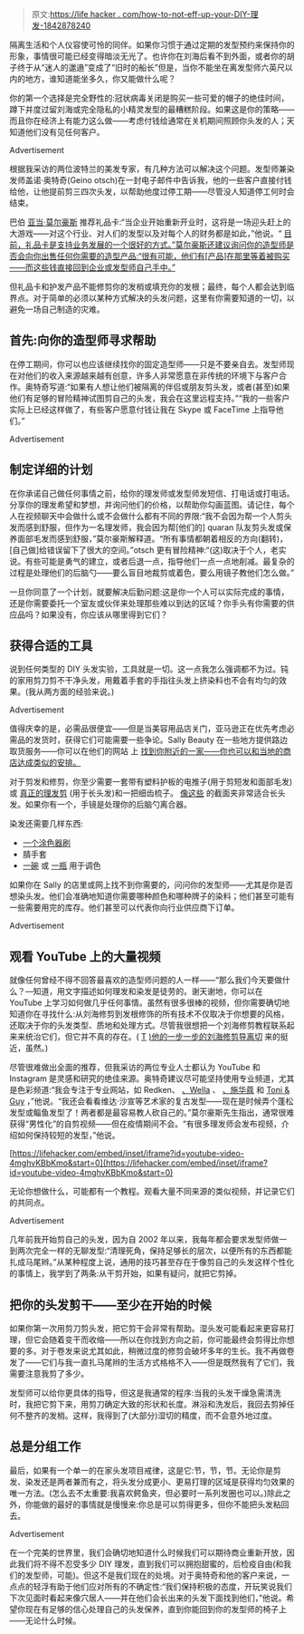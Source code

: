 > 原文:[https://life hacker . com/how-to-not-eff-up-your-DIY-理发-1842878240](https://lifehacker.com/how-to-not-eff-up-your-diy-haircut-1842878240)

隔离生活和个人仪容使可怜的同伴。如果你习惯于通过定期的发型预约来保持你的形象，事情很可能已经变得暗淡无光了。也许你在刘海后看不到外面，或者你的胡子终于从“迷人的邋遢”变成了“旧时的船长”但是，当你不能坐在离发型师六英尺以内的地方，谁知道能坐多久，你又能做什么呢？

你的第一个选择是完全野性的:冠状病毒关闭是购买一些可爱的帽子的绝佳时间，蹲下并度过留刘海或完全隐私的小精灵发型的最糟糕阶段。如果这是你的策略——而且你在经济上有能力这么做——考虑付钱给通常在关机期间照顾你头发的人；天知道他们没有见任何客户。

<label class="bxm4mm-13 juykRM">Advertisement</label>

根据我采访的两位波特兰的美发专家，有几种方法可以解决这个问题。发型师兼染发师盖诺·奥特奇(Geino otsch)在一封电子邮件中告诉我，他的一些客户直接付钱给他，让他提前剪三四次头发，以帮助他度过停工期——尽管没人知道停工何时会结束。

巴伯 [亚当·莫尔豪斯](https://morehousebarbers.wordpress.com/) 推荐礼品卡:“当企业开始重新开业时，这将是一场迎头赶上的大游戏——对这个行业、对人们的发型以及对每个人的财务都是如此，”他说。“ [目前，礼品卡是支持业务发展的一个很好的方式。”莫尔豪斯还建议询问你的造型师是否会向你出售任何你需要的造型产品:“很有可能，他们有[产品]在那里等着被购买——而这些钱直接回到企业或发型师自己手中。”](https://lifehacker.com/support-your-local-businesses-by-buying-gift-cards-to-u-1842310796)

但礼品卡和护发产品不能修剪你的发梢或填充你的发根；最终，每个人都会达到临界点。对于简单的必须以某种方式解决的头发问题，这里有你需要知道的一切，以避免一场自己制造的灾难。

## **首先:向你的造型师寻求帮助**

在停工期间，你可以也应该继续找你的固定造型师——只是不要亲自去。发型师现在对他们的收入来源越来越有创意，许多人非常愿意在非传统的环境下与客户合作。奥特奇写道:“如果有人想让他们被隔离的伴侣或朋友剪头发，或者(甚至)如果他们有足够的冒险精神试图剪自己的头发，我会在这里远程支持。”“我的一些客户实际上已经这样做了，有些客户愿意付钱让我在 Skype 或 FaceTime 上指导他们。”

<label class="bxm4mm-13 juykRM">Advertisement</label>

## 制定详细的计划

在你承诺自己做任何事情之前，给你的理发师或发型师发短信、打电话或打电话。分享你的理发希望和梦想，并询问他们的价格，以帮助你勾画蓝图。请记住，每个人在视频聊天中会做什么或不会做什么都有不同的界限:“我不会因为帮一个人剪头发而感到舒服，但作为一名理发师，我会因为帮[他们的] quaran 队友剪头发或保养面部毛发而感到舒服，”莫尔豪斯解释道。“所有事情都朝着相反的方向(翻转)，[自己做]给错误留下了很大的空间。”otsch 更有冒险精神:“(这)取决于个人，老实说。有些可能是勇气的建立，或者后退一点，指导他们一点一点地削减。最复杂的过程是处理他们的后脑勺——要么盲目地裁剪或着色，要么用镜子教他们怎么做。”

一旦你同意了一个计划，就要解决后勤问题:这是你一个人可以实际完成的事情，还是你需要委托一个室友或伙伴来处理那些难以到达的区域？你手头有你需要的供应品吗？如果没有，你应该从哪里得到它们？

## **获得合适的工具**

说到任何类型的 DIY 头发实验，工具就是一切。这一点我怎么强调都不为过。钝的家用剪刀剪不干净头发，用戴着手套的手指往头发上挤染料也不会有均匀的效果。(我从两方面的经验来说。)

<label class="bxm4mm-13 juykRM">Advertisement</label>

值得庆幸的是，必需品很便宜——但是当美容用品店关门，亚马逊正在优先考虑必需品的发货时，获得它们可能需要一些争论。Sally Beauty 在一些地方提供路边取货服务——你可以在他们的网站 上 [找到你附近的一家——你也可以和当地的商店达成类似的安排。](https://www.sallybeauty.com/important-updates/?icid=hp-alert_curbside-pickup)

对于剪发和修剪，你至少需要一套带有塑料护板的电推子(用于剪短发和面部毛发)或 [真正的理发剪](https://www.sallybeauty.com/hair/shears-and-hair-shapers/semi-offset-bronze-shear-6-inch/SBS-520014.html) (用于长头发)和一把细齿梳子。 [像这些](https://www.sallybeauty.com/brands/salon-care/pink-and-black-croc-clips/SBS-292431.html) 的截面夹非常适合长头发。如果你有一个，手镜是处理你的后脑勺离合器。

染发还需要几样东西:

*   [一个涂色器刷](https://www.sallybeauty.com/hair/hair-color/hair-color-accessories/applicators/classic-coloring-brush/SBS-002183.html)
*   腈手套
*   [一碗](https://www.sallybeauty.com/hair/hair-color/hair-color-accessories/hair-color-mixing-bowl-in-black/SBS-292701.html) 或 [一瓶](https://www.sallybeauty.com/hair/hair-color/hair-color-accessories/applicators/narrow-tip-applicator-bottle/SBS-292027.html) 用于调色

如果你在 Sally 的店里或网上找不到你需要的，问问你的发型师——尤其是你是否想染头发。他们会准确地知道你需要哪种颜色和哪种牌子的染料；他们甚至可能有一些需要用完的库存。他们甚至可以代表你向行业供应商下订单。

<label class="bxm4mm-13 juykRM">Advertisement</label>

## 观看 YouTube 上的大量视频

就像任何曾经不得不回答最喜欢的造型师问题的人一样——“那么我们今天要做什么？—知道，用文字描述如何理发和染发是徒劳的。谢天谢地，你可以在 YouTube 上学习如何做几乎任何事情。虽然有很多很棒的视频，但你需要确切地知道你在寻找什么:从刘海修剪到发根修饰的所有技术不仅取决于你想要的风格，还取决于你的头发类型、质地和处理方式。尽管我很想把一个刘海修剪教程联系起来来统治它们，但它并不真的存在。( [T](https://www.thecut.com/2012/08/how-to-trim-bangs-at-home-without-screwing-up.html) [)他的一步一步的刘海修剪导离切](https://www.thecut.com/2012/08/how-to-trim-bangs-at-home-without-screwing-up.html) 来的挺近，虽然。)

尽管很难做出全面的推荐，但我采访的两位专业人士都认为 YouTube 和 Instagram 是灵感和研究的绝佳来源。奥特奇建议尽可能坚持使用专业频道，尤其是色彩频道:“我会专注于专业网站，如 Redken、 [、Wella](https://www.youtube.com/user/WellaTrendVision) 、 [、施华蔻](https://www.youtube.com/user/Apassionforhair/featured) 和 [Toni & Guy](https://www.youtube.com/user/toniguy) ，”他说。“我还会看看维达·沙宣等艺术家的复古发型——现在是时候弄个蓬松发型或鲻鱼发型了！两者都是最容易教人砍自己的。”莫尔豪斯先生指出，通常很难获得“男性化”的自剪视频——但在疫情期间不会。“有很多理发师会发布视频，介绍如何保持较短的发型，”他说。

 [https://lifehacker.com/embed/inset/iframe?id=youtube-video-4mghvKBbKmo&start=0](https://lifehacker.com/embed/inset/iframe?id=youtube-video-4mghvKBbKmo&start=0) 

无论你想做什么，可能都有一个教程。观看大量不同来源的类似视频，并记录它们的共同点。

<label class="bxm4mm-13 juykRM">Advertisement</label>

几年前我开始剪自己的头发，因为自 2002 年以来，我每年都会要求发型师做一到两次完全一样的无聊发型:“清理死角，保持足够长的层次，以便所有的东西都能扎成马尾辫。”从某种程度上说，通用的技巧甚至存在于像剪自己的头发这样个性化的事情上，我学到了两条:从干剪开始，如果有疑问，就把它剪掉。

## 把你的头发剪干——至少在开始的时候

如果你第一次用剪刀剪头发，把它剪干会非常有帮助。湿头发可能看起来更容易打理，但它会随着变干而收缩——所以在你找到方向之前，你可能最终会剪得比你想要的多。对于卷发来说尤其如此，稍微过度的修剪会破坏多年的生长。我不再做卷发了——它们与我一直扎马尾辫的生活方式格格不入——但是既然我有了它们，我需要注意我剪了多少。

发型师可以给你更具体的指导，但这是我通常的程序:当我的头发干燥急需清洗时，我把它剪下来，用剪刀确定大致的形状和长度。淋浴和洗发后，我回去剪掉任何不整齐的发梢。这样，我得到了(大部分)湿切的精度，而不会意外地过度。

## 总是分组工作

最后，如果有一个单一的在家头发项目戒律，这是它:节，节，节。无论你是剪发、染发还是两者兼而有之，将头发分成更小、更易打理的区域是获得均匀效果的唯一方法。(怎么去不太重要:我喜欢鳄鱼夹，但必要时一系列发圈也可以。)除此之外，你能做的最好的事情就是慢慢来:你总是可以剪得更多，但你不能把头发粘回去。

<label class="bxm4mm-13 juykRM">Advertisement</label>

在一个完美的世界里，我们会确切地知道什么时候我们可以期待商业重新开放，因此我们将不得不忍受多少 DIY 理发，直到我们可以拥抱甜蜜的，后检疫自由(和我们的发型师，可能)。但这不是我们现在的处境。对于奥特奇和他的客户来说，一点点的轻浮有助于他们应对所有的不确定性:“我们保持积极的态度，开玩笑说我们下次见面时看起来像穴居人——并在他们会长出来的头发下面找到他们，”他说。希望你现在有足够的信心处理自己的头发保养，直到你能回到你的发型师的椅子上——无论什么时候。